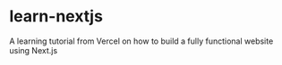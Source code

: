 # learn-nextjs
A learning tutorial from Vercel on how to build a fully functional website using Next.js
